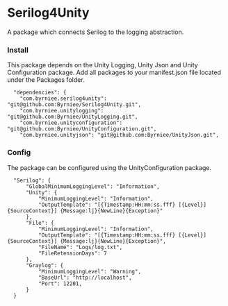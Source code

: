 # Serilog4Unity

A package which connects Serilog to the logging abstraction.

### Install
This package depends on the Unity Logging, Unity Json and Unity Configuration package. Add all packages to your manifest.json file located under the Packages folder. 

```
  "dependencies": {
    "com.byrniee.serilog4unity": "git@github.com:Byrniee/Serilog4Unity.git",
    "com.byrniee.unitylogging": "git@github.com:Byrniee/UnityLogging.git",
    "com.byrniee.unityconfiguration": "git@github.com:Byrniee/UnityConfiguration.git",
    "com.byrniee.unityjson": "git@github.com:Byrniee/UnityJson.git",
```

### Config
The package can be configured using the UnityConfiguration package.

```
  "Serilog": {
      "GlobalMinimumLoggingLevel": "Information",
      "Unity": {
          "MinimumLoggingLevel": "Information",
          "OutputTemplate": "[{Timestamp:HH:mm:ss.fff} [{Level}] {SourceContext}] {Message:lj}{NewLine}{Exception}"
      },
      "File": {
          "MinimumLoggingLevel": "Information",
          "OutputTemplate": "[{Timestamp:HH:mm:ss.fff} [{Level}] {SourceContext}] {Message:lj}{NewLine}{Exception}",
          "FileName": "Logs/log.txt",
          "FileRetensionDays": 7
      },
      "Graylog": {
          "MinimumLoggingLevel": "Warning",
          "BaseUrl": "http://localhost",
          "Port": 12201,
      }
  }
```
